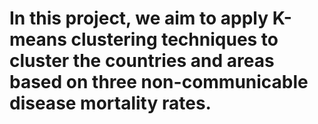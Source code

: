 # In this project, we aim to apply K-means clustering techniques to cluster the countries and areas based on three non-communicable disease mortality rates. 
